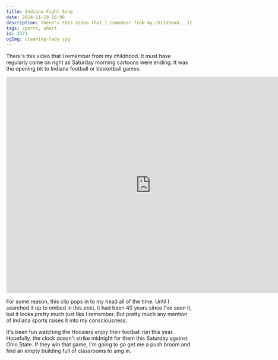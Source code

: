 ```yaml
---
title: Indiana Fight Song
date: 2024-11-19 16:06
description: There's this video that I remember from my childhood.  It must have regularly come on right as Saturday morning cartoons were ending.  It was the opening bit to Indiana football or basketball games.
tags: sports, short
id: 2371
ogImg: cleaning-lady.jpg
---
```

There's this video that I remember from my childhood.  It must have regularly come on right as Saturday morning cartoons were ending.  It was the opening bit to Indiana football or basketball games.

<iframe width="777" height="583" src="https://www.youtube.com/embed/rWXyn8SpS9A" title="IU Basketball - Martha the Cleaning Lady" frameborder="0" allow="accelerometer; autoplay; clipboard-write; encrypted-media; gyroscope; picture-in-picture; web-share" allowfullscreen></iframe>

For some reason, this clip pops in to my head all of the time.  Until I searched it up to embed in this post, it had been 40 years since I've seen it, but it looks pretty much just like I remember.  But pretty much any mention of Indiana sports raises it into my consciousness.

It's been fun watching the Hoosiers enjoy their football run this year.  Hopefully, the clock doesn't strike midnight for them this Saturday against Ohio State.  If they win that game, I'm going to go get me a push broom and find an empty building full of classrooms to sing in.